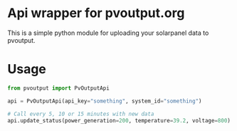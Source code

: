 # Api wrapper for pvoutput.org

This is a simple python module for uploading your solarpanel data to pvoutput.

# Usage

```python
from pvoutput import PvOutputApi

api = PvOutputApi(api_key="something", system_id="something")

# Call every 5, 10 or 15 minutes with new data
api.update_status(power_generation=200, temperature=39.2, voltage=800)
```